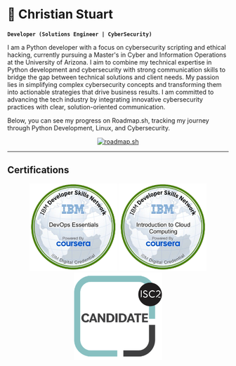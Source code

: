 # 🔭 Christian Stuart  
**`Developer (Solutions Engineer | CyberSecurity)`**

I am a Python developer with a focus on cybersecurity scripting and ethical hacking, currently pursuing a Master's in Cyber and Information Operations at the University of Arizona. I aim to combine my technical expertise in Python development and cybersecurity with strong communication skills to bridge the gap between technical solutions and client needs. My passion lies in simplifying complex cybersecurity concepts and transforming them into actionable strategies that drive business results. I am committed to advancing the tech industry by integrating innovative cybersecurity practices with clear, solution-oriented communication.

Below, you can see my progress on Roadmap.sh, tracking my journey through Python Development, Linux, and Cybersecurity.

<div align="center">
  
<a href="https://roadmap.sh"><img src="https://roadmap.sh/card/wide/65c9408fd789a518cf2d5551?variant=dark" alt="roadmap.sh"/></a>

</div>

---

## Certifications

<div align="center">

<img src="https://raw.githubusercontent.com/ChristianTStu/badge-images/main/devopsEssentialsIBM.png" alt="DevOps Essentials IBM" width="200">

<img src="https://raw.githubusercontent.com/ChristianTStu/badge-images/main/introductionToCloudComputingIBM.png" alt="Introduction to Cloud Computing IBM" width="200">

<img src="https://raw.githubusercontent.com/ChristianTStu/badge-images/main/isc2-candidate.png" alt="ISC2 Candidate" width="200">

</div>









